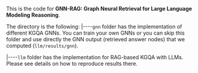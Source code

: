 This is the code for **GNN-RAG: Graph Neural Retrieval for Large Language Modeling Reasoning**.

The directory is the following:
|----`gnn` folder has the implementation of different KGQA GNNs. You can train your own GNNs or you can skip this folder and  use directly the GNN output (retrieved answer nodes) that we computed (`llm/results/gnn`).

|----`llm` folder has the implementation for RAG-based KGQA with LLMs. Please see details on how to reproduce results there. 
